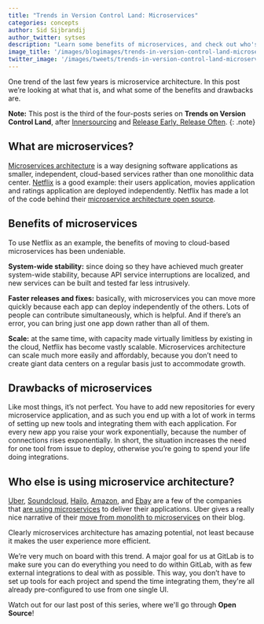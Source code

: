 ```yaml
---
title: "Trends in Version Control Land: Microservices"
categories: concepts
author: Sid Sijbrandij
author_twitter: sytses
description: "Learn some benefits of microservices, and check out who's using it!"
image_title: '/images/blogimages/trends-in-version-control-land-microservices-cover.jpg'
twitter_image: '/images/tweets/trends-in-version-control-land-microservices.png'
---
```


One trend of the last few years is microservice architecture. In this post we’re
looking at what that is, and what some of the benefits and drawbacks are.

**Note:** This post is the third of the four-posts series on **Trends on Version Control Land**, after [Innersourcing][post-1] and [Release Early, Release Often][post-2].
{: .note}

<!-- more -->

## What are microservices?

[Microservices architecture][micro-arch] is a way designing software applications as smaller, independent,
cloud-based services rather than one monolithic data center. [Netflix][netflix-micro] is a good example: their
users application, movies application and ratings application are deployed independently.
Netflix has made a lot of the code behind their [microservice architecture open source][netflix-oss].

## Benefits of microservices

To use Netflix as an example, the benefits of moving to cloud-based microservices has been undeniable.

**System-wide stability:** since doing so they have achieved much greater system-wide stability,
because API service interruptions are localized, and new services can be built and tested far less intrusively.

**Faster releases and fixes:** basically, with microservices you can move more quickly because each app can
deploy independently of the others. Lots of people can contribute simultaneously, which is helpful.
And if there’s an error, you can bring just one app down rather than all of them.

**Scale:** at the same time, with capacity made virtually limitless by existing in the cloud, Netflix has
become vastly scalable. Microservices architecture can scale much more easily and affordably, because
you don’t need to create giant data centers on a regular basis just to accommodate growth.

## Drawbacks of microservices

Like most things, it’s not perfect. You have to add new repositories for every microservice application,
and as such you end up with a lot of work in terms of setting up new tools and integrating them with each
application. For every new app you raise your work exponentially, because the number of connections rises
exponentially. In short, the situation
increases the need for one tool from issue to deploy, otherwise you’re going to spend your life doing integrations.

## Who else is using microservice architecture?

[Uber][uber-eng], [Soundcloud][soundcloud-micro], [Hailo][hailo-micro], [Amazon][amazon-micro], and [Ebay][ebay-micro]
are a few of the companies that [are using microservices][companies-micro] to deliver their applications. Uber gives
a really nice narrative of their [move from monolith to microservices][uber-blog] on their blog.

Clearly microservices architecture has amazing potential, not least because it makes the user experience more efficient.

We’re very much on board with this trend. A major goal for us at GitLab is to make sure you
can do everything you need to do within GitLab, with as few external integrations to deal
with as possible. This way, you don’t have to set up tools for each project and spend the time
integrating them, they're all already pre-configured to use from one single UI.

Watch out for our last post of this series, where we'll go through **Open Source**!

<!-- identifiers -->

[post-1]: https://about.gitlab.com/2016/07/07/trends-version-control-innersourcing/
[post-2]: https://about.gitlab.com/2016/07/21/release-early-release-often/

[amazon-micro]: http://thenewstack.io/led-amazon-microservices-architecture/
[companies-micro]: http://microservices.io/articles/whoisusingmicroservices.html
[ebay-micro]: http://highscalability.com/blog/2015/12/1/deep-lessons-from-google-and-ebay-on-building-ecosystems-of.html
[hailo-micro]: https://sudo.hailoapp.com/services/2015/03/09/journey-into-a-microservice-world-part-2/
[micro-arch]: http://martinfowler.com/articles/microservices.html#MicroservicesAndSoa
[netflix-micro]: http://techblog.netflix.com/2015/02/a-microscope-on-microservices.html
[netflix-oss]: https://netflix.github.io/
[soundcloud-micro]: https://developers.soundcloud.com/blog/building-products-at-soundcloud-part-1-dealing-with-the-monolith
[uber-blog]: https://eng.uber.com/building-tincup/
[uber-eng]: https://eng.uber.com/soa/

<!-- 
cover image: http://hubblesite.org/newscenter/archive/releases/2016/28/image/a/format/xlarge_web/layout/thumb/
copyright - public domain: http://hubblesite.org/about_us/copyright.php 
-->
